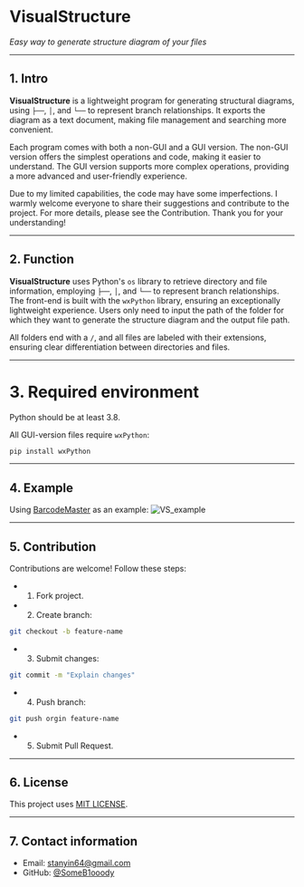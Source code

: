# VisualStructure
*Easy way to generate structure diagram of your files*

---
## 1. Intro
**VisualStructure** is a lightweight program for generating structural diagrams, using `├──`, `│`, and `└──` to represent branch relationships. It exports the diagram as a text document, making file management and searching more convenient.


Each program comes with both a non-GUI and a GUI version. The non-GUI version offers the simplest operations and code, making it easier to understand. The GUI version supports more complex operations, providing a more advanced and user-friendly experience.

Due to my limited capabilities, the code may have some imperfections. I warmly welcome everyone to share their suggestions and contribute to the project. For more details, please see the Contribution. Thank you for your understanding!

---
## 2. Function

**VisualStructure** uses Python's `os` library to retrieve directory and file information, employing `├──`, `│`, and `└──` to represent branch relationships. The front-end is built with the `wxPython` library, ensuring an exceptionally lightweight experience. Users only need to input the path of the folder for which they want to generate the structure diagram and the output file path.

All folders end with a `/`, and all files are labeled with their extensions, ensuring clear differentiation between directories and files.

---
# 3. Required environment

Python should be at least 3.8.

All GUI-version files require `wxPython`:
```bash
pip install wxPython
```

---
## 4. Example

Using [BarcodeMaster](https://github.com/SomeB1oody/BarcodeMaster) as an example:
![VS_example](https://github.com/user-attachments/assets/9db1d30a-e20e-4463-b0c8-386fffcac01b)

---

## 5. Contribution

Contributions are welcome! Follow these steps:
 - 1. Fork project.
 - 2. Create branch:
 ```bash
 git checkout -b feature-name
```
- 3. Submit changes:
```bash
git commit -m "Explain changes"
```
- 4. Push branch:
```bash
git push orgin feature-name
```
- 5. Submit Pull Request.

---
## 6. License

This project uses [MIT LICENSE](https://github.com/SomeB1oody/VisualStructure/blob/main/LICENSE).

---
## 7. Contact information

- Email: stanyin64@gmail.com
- GitHub: [@SomeB1ooody](https://github.com/SomeB1oody)
